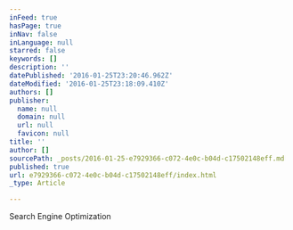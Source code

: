 ```yaml
---
inFeed: true
hasPage: true
inNav: false
inLanguage: null
starred: false
keywords: []
description: ''
datePublished: '2016-01-25T23:20:46.962Z'
dateModified: '2016-01-25T23:18:09.410Z'
authors: []
publisher:
  name: null
  domain: null
  url: null
  favicon: null
title: ''
author: []
sourcePath: _posts/2016-01-25-e7929366-c072-4e0c-b04d-c17502148eff.md
published: true
url: e7929366-c072-4e0c-b04d-c17502148eff/index.html
_type: Article

---
```

Search Engine Optimization